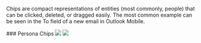 Chips are compact representations of entities (most commonly, people) that can be clicked, deleted, or dragged easily. The most common example can be seen in the To field of a new email in Outlook Mobile.

<DisplayToggle onText="Dark" offText="Light" label="Theme Switcher">
### Persona Chips

<img className="off" src="https://static2.sharepointonline.com/files/fabric/fabric-website/images/controls/android/updated/img_chip_01_light.png?text=LightMode" />
<img className="on" src="https://static2.sharepointonline.com/files/fabric/fabric-website/images/controls/android/updated/img_chip_01_dark.png?text=DarkMode" />

</DisplayToggle>
